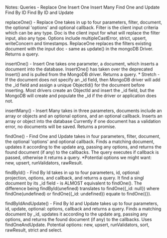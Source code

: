 Notes:
  Queries - 
    Replace One
    Insert One
    Insert Many
    Find One and Update
    Find By ID
    Find By ID and Update

replaceOne() - Replace One takes in up to four parameters, filter, document, the optional 'options' and optional callback. Filter is the client input criteria which can be any type. Doc is the client input for what will replace the filter input, also any type. Options include multipleCastError, strict, upsert, writeConcern and timestamps.  ReplaceOne replaces the filters existing document with the input doc - same as update() in the mongoDB Driver. Returns a query.

insertOne() - Insert One takes one parameter, a document, which inserts a document into the database. InsertOne() has taken over the deprecated Insert() and is pulled from the MongoDB driver. Returns a query. * Stretch - If the document does not specify an _id field, then MongoDB driver will add the _id field and assign a unique ObjectId() for the document before inserting. Most drivers create an ObjectId and insert the _id field, but the MongoDB will create and populate the _id if the driver or application does not.

insertMany() - Insert Many takes in three parameters, documents include an array or objects and an optional options, and an optional callback. Inserts an array or object into the database Currently if one document has a validation error, no documents will be saved. Returns a promise.

findOne() - Find One and Update takes in four parameters, filter, document, the optional 'options' and optional callback. Finds a matching document, updates it according to the update arg, passing any options, and returns the found document (if any) to the callbacks. The query executes if callback is passed, otherwise it returns a query. *Potential options we might want: new, upsert, runValidators, rawResult.

findById() - Find By Id takes in up to four parameters, id, optional: projection, options, and callback, and returns a query. It find a singl document by its _id field - is ALMOST equivalent to findOne(). The difference being findById(unefined) translates to findOne({_id: null}) where findOne(undefined) or findOne({_id: undefined}) equate to findOne({}).

findByIdAndUpdate() - Find By Id and Update takes up to four parameters, id, update, optional: options, callback and returns a query. Finds a matching document by _id, updates it according to the update arg, passing any options, and returns the found document (if any) to the callbacks. Uses findOneAndUpdate. Potential options: new, upsert, runValidators, sort, rawResult, strict and select.